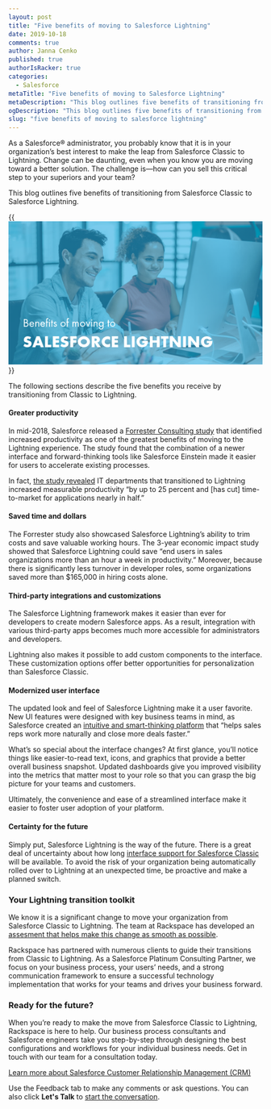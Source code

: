 ```yaml
---
layout: post
title: "Five benefits of moving to Salesforce Lightning"
date: 2019-10-18
comments: true
author: Janna Cenko
published: true
authorIsRacker: true
categories:
  - Salesforce
metaTitle: "Five benefits of moving to Salesforce Lightning"
metaDescription: "This blog outlines five benefits of transitioning from Salesforce Classic to Salesforce Lightning."
ogDescription: "This blog outlines five benefits of transitioning from Salesforce Classic to Salesforce Lightning."
slug: "five benefits of moving to salesforce lightning" 
---
```


As a Salesforce&reg; administrator, you probably know that it is in your organization’s
best interest to make the leap from Salesforce Classic to Lightning. Change can be
daunting, even when you know you are moving toward a better solution. The challenge
is&mdash;how can you sell this critical step to your superiors and your team?

This blog outlines five benefits of transitioning from Salesforce Classic to Salesforce Lightning.

<!--more-->
{{<img src="Picture1.png" title="" alt="">}}

The following sections describe the five benefits you receive by transitioning
from Classic to Lightning.

#### Greater productivity

In mid-2018, Salesforce released a
[Forrester Consulting study](https://www.prnewswire.com/news-releases/total-economic-impact-study-on-salesforce-lightning-shows-341-percent-return-on-investment-over-three-years-300661371.html)
that identified increased productivity as one of the greatest benefits of moving
to the Lightning experience. The study found that the combination of a newer
interface and forward-thinking tools like Salesforce Einstein made it easier for
users to accelerate existing processes.

In fact,
[the study revealed](https://www.prnewswire.com/news-releases/total-economic-impact-study-on-salesforce-lightning-shows-341-percent-return-on-investment-over-three-years-300661371.html)
IT departments that transitioned to Lightning increased measurable productivity
“by up to 25 percent and [has cut] time-to-market for applications nearly in half.”

#### Saved time and dollars

The Forrester study also showcased Salesforce Lightning’s ability to trim costs
and save valuable working hours. The 3-year economic impact study showed that
Salesforce Lightning could save “end users in sales organizations more than an
hour a week in productivity.” Moreover, because there is significantly less
turnover in developer roles, some organizations saved more than $165,000 in
hiring costs alone.

#### Third-party integrations and customizations

The Salesforce Lightning framework makes it easier than ever for developers to
create modern Salesforce apps. As a result, integration with various third-party
apps becomes much more accessible for administrators and developers.

Lightning also makes it possible to add custom components to the interface. These
customization options offer better opportunities for personalization than
Salesforce Classic.

#### Modernized user interface

The updated look and feel of Salesforce Lightning make it a user favorite. New
UI features were designed with key business teams in mind, as Salesforce created
an [intuitive and smart-thinking platform](https://releasenotes.docs.salesforce.com/en-us/spring16/release-notes/rn_lex.htm)
that “helps sales reps work more naturally and close more deals faster.”

What’s so special about the interface changes? At first glance, you’ll notice
things like easier-to-read text, icons, and graphics that provide a better
overall business snapshot. Updated dashboards give you improved visibility into
the metrics that matter most to your role so that you can grasp the big picture
for your teams and customers.

Ultimately, the convenience and ease of a streamlined interface make it easier
to foster user adoption of your platform.

#### Certainty for the future

Simply put, Salesforce Lightning is the way of the future. There is a great deal
of uncertainty about how long
[interface support for Salesforce Classic](https://tech.co/crm-software/salesforce-lightning-vs-classic-compared)
will be available. To avoid the risk of your organization being automatically
rolled over to Lightning at an unexpected time, be proactive and make a planned
switch.

### Your Lightning transition toolkit

We know it is a significant change to move your organization from Salesforce
Classic to Lightning. The team at Rackspace has developed an
[assesment that helps make this change as smooth as possible](https://www.rackspace.com/resources/salesforce-lightning-conversion-assessment).

Rackspace has partnered with numerous clients to guide their transitions from
Classic to Lightning. As a Salesforce Platinum Consulting Partner, we focus on
your business process, your users’ needs, and a strong communication framework
to ensure a successful technology implementation that works for your teams and
drives your business forward.

### Ready for the future?

When you’re ready to make the move from Salesforce Classic to Lightning,
Rackspace is here to help. Our business process consultants and Salesforce
engineers take you step-by-step through designing the best configurations and
workflows for your individual business needs. Get in touch with our team for a
consultation today.

<a class="cta blue" id="cta" href="https://www.rackspace.com/salesforce">Learn more about Salesforce Customer Relationship Management (CRM)</a>

Use the Feedback tab to make any comments or ask questions. You can also click
**Let's Talk** to [start the conversation](https://www.rackspace.com/).

